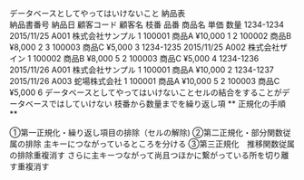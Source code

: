 データベースとしてやってはいけないこと
納品表								
納品書番号	納品日	顧客コード	顧客名	枝番	品番	商品名	単価	数量
1234-1234	2015/11/25	A001	株式会社サンプル	1	100001	商品A	¥10,000	1
				2	100002	商品B	¥8,000	2
				3	100003	商品C	¥5,000	3
1234-1235	2015/11/25	A002	株式会社ザイン	1	100002	商品B	¥8,000	5
				2	100003	商品C	¥5,000	4
1234-1236	2015/11/26	A001	株式会社サンプル	1	100001	商品A	¥10,000	2
1234-1237	2015/11/26	A003	蛇場株式会社	1	100001	商品A	¥10,000	5
				2	100003	商品C	¥5,000	6
データベースとしてやってはいけないことセルの結合をすることがデータベースではしていけない
枝番から数量までを繰り返し項
** 正規化の手順　  **

①第一正規化・繰り返し項目の排除（セルの解除)
②第二正規化・部分関数従属の排除
主キーにつながっているところを分ける
③第三正規化　推移関数従属の排除重複消す
さらに主キーつながって尚且つほかに繋がっている所を切り離す重複消す
